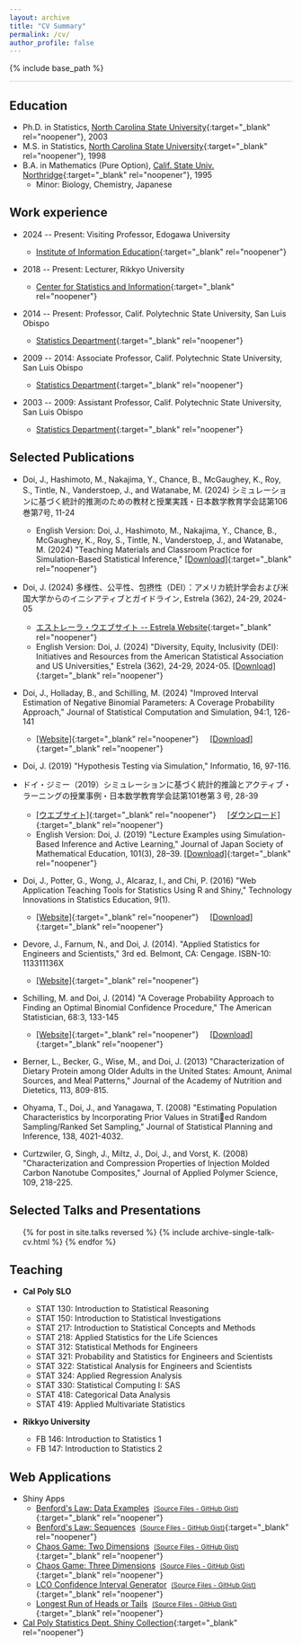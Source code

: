 ```yaml
---
layout: archive
title: "CV Summary"
permalink: /cv/
author_profile: false
---
```


{% include base_path %}

---

<style>
  hr {
    height: 2px;
    background-color: #E5E4E2;
    border: none;
  }

  .no-italics {
      font-style: normal;   
  }
</style>

## Education
* Ph.D. in Statistics, [North Carolina State University](https://statistics.sciences.ncsu.edu/){:target="_blank" rel="noopener"}, 2003
* M.S. in Statistics, [North Carolina State University](https://statistics.sciences.ncsu.edu/){:target="_blank" rel="noopener"}, 1998
* B.A. in Mathematics (Pure Option), [Calif. State Univ. Northridge](https://www.csun.edu/science-mathematics/mathematics){:target="_blank" rel="noopener"}, 1995
  * Minor: Biology, Chemistry, Japanese

## Work experience
* 2024 -- Present: Visiting Professor, Edogawa University
  * [Institute of Information Education](https://www.edogawa-u.ac.jp/facility/info_research/staff.html){:target="_blank" rel="noopener"}

* 2018 -- Present: Lecturer, Rikkyo University
  * [Center for Statistics and Information](https://spirit.rikkyo.ac.jp/csi/about/SitePages/about.aspx?wovn=en){:target="_blank" rel="noopener"}

* 2014 -- Present: Professor, Calif. Polytechnic State University, San Luis Obispo
  * [Statistics Department](https://statistics.calpoly.edu/){:target="_blank" rel="noopener"}

* 2009 -- 2014: Associate Professor, Calif. Polytechnic State University, San Luis Obispo
  * [Statistics Department](https://statistics.calpoly.edu/){:target="_blank" rel="noopener"}

* 2003 -- 2009: Assistant Professor, Calif. Polytechnic State University, San Luis Obispo
  * [Statistics Department](https://statistics.calpoly.edu/){:target="_blank" rel="noopener"}

## Selected Publications

* Doi, J., Hashimoto, M., Nakajima, Y., Chance, B., McGaughey, K., Roy, S., Tintle, N., Vanderstoep, J., and Watanabe, M. (2024) シミュレーションに基づく統計的推測のための教材と授業実践・日本数学教育学会誌第106巻第7号, 11-24
  * English Version: Doi, J., Hashimoto, M., Nakajima, Y., Chance, B., McGaughey, K., Roy, S., Tintle, N., Vanderstoep, J., and Watanabe, M. (2024) "Teaching Materials and Classroom Practice for Simulation-Based Statistical Inference,"  [[Download]](/files/2024_SBI_STUB_ENG.pdf){:target="_blank" rel="noopener"}

* Doi, J. (2024) 多様性、公平性、包摂性（DEI）：アメリカ統計学会および米国大学からのイニシアティブとガイドライン,
Estrela (362), 24-29, 2024-05
  * [エストレーラ・ウエブサイト -- Estrela Website](https://www.sinfonica.or.jp/kanko/estrela){:target="_blank" rel="noopener"}
  * English Version: Doi, J. (2024) "Diversity, Equity, Inclusivity (DEI): Initiatives and Resources from the American Statistical Association and US Universities,"
  Estrela (362), 24-29, 2024-05. [[Download]](/files/2024_DEI_ESTRELA_ENG.pdf){:target="_blank" rel="noopener"}

* Doi, J., Holladay, B., and Schilling, M. (2024) "Improved Interval Estimation of Negative Binomial Parameters: A Coverage Probability Approach," Journal of Statistical Computation and Simulation, 94:1, 126-141
  * [[Website]](https://www.tandfonline.com/doi/full/10.1080/00949655.2023.2235046){:target="_blank" rel="noopener"} &nbsp; &nbsp;
  [[Download]](/files/Paper_NegBin.pdf){:target="_blank" rel="noopener"}

* Doi, J. (2019) "Hypothesis Testing via Simulation," Informatio, 16, 97-116.

* ドイ・ジミー（2019）シミュレーションに基づく統計的推論とアクティブ・ラーニングの授業事例・日本数学教育学会誌第101巻第３号, 28-39
  * [[ウエブサイト]](https://www.jstage.jst.go.jp/article/jjsme/101/3/101_28/_article/-char/ja){:target="_blank" rel="noopener"} &nbsp; &nbsp; [[ダウンロード]](https://www.jstage.jst.go.jp/article/jjsme/101/3/101_28/_pdf/-char/ja){:target="_blank" rel="noopener"}
  * English Version: Doi, J. (2019) "Lecture Examples using Simulation-Based Inference and Active Learning," Journal of Japan Society of Mathematical Education, 101(3), 28–39. [[Download]](/files/Paper_SBI_ActiveLearning_ENGL.pdf){:target="_blank" rel="noopener"}

* Doi, J., Potter, G., Wong, J., Alcaraz, I., and Chi, P. (2016) "Web Application Teaching Tools for Statistics Using R and Shiny," Technology Innovations in Statistics Education, 9(1).
  * [[Website]](https://escholarship.org/uc/item/00d4q8cp){:target="_blank" rel="noopener"} &nbsp; &nbsp; [[Download]](https://escholarship.org/content/qt00d4q8cp/qt00d4q8cp.pdf?t=odeb86){:target="_blank" rel="noopener"}

* Devore, J., Farnum, N., and Doi, J. (2014). "Applied Statistics for Engineers and Scientists," 3rd ed. Belmont, CA: Cengage. ISBN-10: 113311136X
  * [[Website]](https://books.google.com/books/about/Applied_Statistics_for_Engineers_and_Sci.html?id=psg_CQAAQBAJ&redir_esc=y){:target="_blank" rel="noopener"}

* Schilling, M. and Doi, J. (2014) "A Coverage Probability Approach to Finding an Optimal Binomial Confidence Procedure," The American Statistician, 68:3, 133-145
  * [[Website]](https://www.tandfonline.com/doi/abs/10.1080/00031305.2014.899274){:target="_blank" rel="noopener"} &nbsp; &nbsp;
  [[Download]](/files/Paper_Binom.pdf){:target="_blank" rel="noopener"}

* Berner, L., Becker, G., Wise, M., and Doi, J. (2013) "Characterization of Dietary
Protein among Older Adults in the United States: Amount, Animal Sources, and Meal
Patterns," Journal of the Academy of Nutrition and Dietetics, 113, 809-815.  

* Ohyama, T., Doi, J., and Yanagawa, T. (2008) "Estimating Population Characteristics
by Incorporating Prior Values in Stratied Random Sampling/Ranked Set Sampling,"
Journal of Statistical Planning and Inference, 138, 4021-4032.

* Curtzwiler, G, Singh, J., Miltz, J., Doi, J., and Vorst, K. (2008) "Characterization and
Compression Properties of Injection Molded Carbon Nanotube Composites," Journal
of Applied Polymer Science, 109, 218-225.

<!--
  <ul>{% for post in site.publications reversed %}
    {% include archive-single-cv.html %}
  {% endfor %}</ul>
-->


## Selected Talks and Presentations
  <ul>{% for post in site.talks reversed %}
    {% include archive-single-talk-cv.html %}
  {% endfor %}</ul>

## Teaching
* <strong>Cal Poly SLO</strong>
  * STAT 130: Introduction to Statistical Reasoning
  * STAT 150: Introduction to Statistical Investigations
  * STAT 217: Introduction to Statistical Concepts and Methods
  * STAT 218: Applied Statistics for the Life Sciences
  * STAT 312: Statistical Methods for Engineers
  * STAT 321: Probability and Statistics for Engineers and Scientists
  * STAT 322: Statistical Analysis for Engineers and Scientists
  * STAT 324: Applied Regression Analysis
  * STAT 330: Statistical Computing I: SAS
  * STAT 418: Categorical Data Analysis
  * STAT 419: Applied Multivariate Statistics

* <strong>Rikkyo University</strong>
  * FB 146: Introduction to Statistics 1  
  * FB 147: Introduction to Statistics 2

## Web Applications
* Shiny Apps
  * [Benford's Law: Data Examples](http://shiny.calpoly.sh/BenfordData)&nbsp;&nbsp;[<small>(Source Files - GitHub Gist)</small>](https://gist.github.com/calpolystat/94fe941ab0d8a4f36d8b){:target="_blank" rel="noopener"}
  * [Benford's Law: Sequences](http://shiny.calpoly.sh/BenfordSeq)&nbsp;&nbsp;[<small>(Source Files - GitHub Gist)</small>](https://gist.github.com/calpolystat/f4475cbfe4cc77cef168){:target="_blank" rel="noopener"}
  * [Chaos Game: Two Dimensions](http://shiny.calpoly.sh/ChaosGame2D)&nbsp;&nbsp;[<small>(Source Files - GitHub Gist)</small>](https://gist.github.com/calpolystat/d40a02fa87508ac5ac4b){:target="_blank" rel="noopener"}
  * [Chaos Game: Three Dimensions](http://shiny.calpoly.sh/ChaosGame3D)&nbsp;&nbsp;[<small>(Source Files - GitHub Gist)</small>](https://gist.github.com/calpolystat/1d63ae1c5c5e3a4a5969){:target="_blank" rel="noopener"}
  * [LCO Confidence Interval Generator](http://shiny.calpoly.sh/LCO_CI_Generator)&nbsp;&nbsp;[<small>(Source Files - GitHub Gist)</small>](https://gist.github.com/jimmydoi/dc513e9b8c47d0f4daf0){:target="_blank" rel="noopener"}
  * [Longest Run of Heads or Tails](http://shiny.calpoly.sh/Longest_Run)&nbsp;&nbsp;[<small>(Source Files - GitHub Gist)</small>](https://gist.github.com/calpolystat/eee9a9e00dd4ddd68614){:target="_blank" rel="noopener"}
* [Cal Poly Statistics Dept. Shiny Collection](https://statistics.calpoly.edu/shiny){:target="_blank" rel="noopener"}
